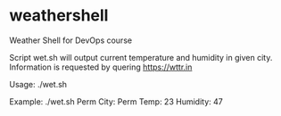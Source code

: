 # weathershell
Weather Shell for DevOps course

Script wet.sh will output current temperature and humidity in given city.
Information is requested by quering https://wttr.in

Usage:
./wet.sh <CityName>

Example:
./wet.sh Perm
City: Perm Temp: 23 Humidity: 47
